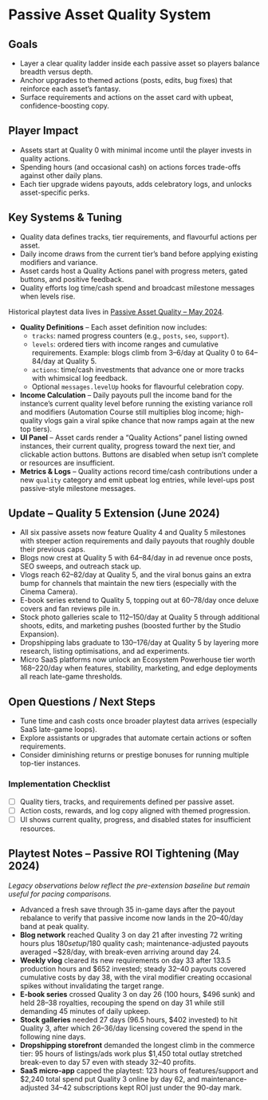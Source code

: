 # Passive Asset Quality System

## Goals
- Layer a clear quality ladder inside each passive asset so players balance breadth versus depth.
- Anchor upgrades to themed actions (posts, edits, bug fixes) that reinforce each asset’s fantasy.
- Surface requirements and actions on the asset card with upbeat, confidence-boosting copy.

## Player Impact
- Assets start at Quality 0 with minimal income until the player invests in quality actions.
- Spending hours (and occasional cash) on actions forces trade-offs against other daily plans.
- Each tier upgrade widens payouts, adds celebratory logs, and unlocks asset-specific perks.

## Key Systems & Tuning

- Quality data defines tracks, tier requirements, and flavourful actions per asset.
- Daily income draws from the current tier’s band before applying existing modifiers and variance.
- Asset cards host a Quality Actions panel with progress meters, gated buttons, and positive feedback.
- Quality efforts log time/cash spend and broadcast milestone messages when levels rise.

Historical playtest data lives in [Passive Asset Quality – May 2024](../playtests/passive-asset-quality.md).
- **Quality Definitions** – Each asset definition now includes:
  - `tracks`: named progress counters (e.g., `posts`, `seo`, `support`).
  - `levels`: ordered tiers with income ranges and cumulative requirements. Example: blogs climb from $3–$6/day at Quality 0 to $64–$84/day at Quality 5.
  - `actions`: time/cash investments that advance one or more tracks with whimsical log feedback.
  - Optional `messages.levelUp` hooks for flavourful celebration copy.
- **Income Calculation** – Daily payouts pull the income band for the instance’s current quality level before running the existing variance roll and modifiers (Automation Course still multiplies blog income; high-quality vlogs gain a viral spike chance that now ramps again at the new top tiers).
- **UI Panel** – Asset cards render a “Quality Actions” panel listing owned instances, their current quality, progress toward the next tier, and clickable action buttons. Buttons are disabled when setup isn’t complete or resources are insufficient.
- **Metrics & Logs** – Quality actions record time/cash contributions under a new `quality` category and emit upbeat log entries, while level-ups post passive-style milestone messages.

## Update – Quality 5 Extension (June 2024)
- All six passive assets now feature Quality 4 and Quality 5 milestones with steeper action requirements and daily payouts that roughly double their previous caps.
- Blogs now crest at Quality 5 with $64–$84/day in ad revenue once posts, SEO sweeps, and outreach stack up.
- Vlogs reach $62–$82/day at Quality 5, and the viral bonus gains an extra bump for channels that maintain the new tiers (especially with the Cinema Camera).
- E-book series extend to Quality 5, topping out at $60–$78/day once deluxe covers and fan reviews pile in.
- Stock photo galleries scale to $112–$150/day at Quality 5 through additional shoots, edits, and marketing pushes (boosted further by the Studio Expansion).
- Dropshipping labs graduate to $130–$176/day at Quality 5 by layering more research, listing optimisations, and ad experiments.
- Micro SaaS platforms now unlock an Ecosystem Powerhouse tier worth $168–$220/day when features, stability, marketing, and edge deployments all reach late-game thresholds.

## Open Questions / Next Steps
- Tune time and cash costs once broader playtest data arrives (especially SaaS late-game loops).
- Explore assistants or upgrades that automate certain actions or soften requirements.
- Consider diminishing returns or prestige bonuses for running multiple top-tier instances.

### Implementation Checklist
- [ ] Quality tiers, tracks, and requirements defined per passive asset.
- [ ] Action costs, rewards, and log copy aligned with themed progression.
- [ ] UI shows current quality, progress, and disabled states for insufficient resources.

## Playtest Notes – Passive ROI Tightening (May 2024)
_Legacy observations below reflect the pre-extension baseline but remain useful for pacing comparisons._
- Advanced a fresh save through 35 in-game days after the payout rebalance to verify that passive income now lands in the $20–$40/day band at peak quality.
- **Blog network** reached Quality 3 on day 21 after investing 72 writing hours plus $180 setup/$180 quality cash; maintenance-adjusted payouts averaged ~$28/day, with break-even arriving around day 24.
- **Weekly vlog** cleared its new requirements on day 33 after 133.5 production hours and $652 invested; steady $32–$40 payouts covered cumulative costs by day 38, with the viral modifier creating occasional spikes without invalidating the target range.
- **E-book series** crossed Quality 3 on day 26 (100 hours, $496 sunk) and held $28–$38 royalties, recouping the spend on day 31 while still demanding 45 minutes of daily upkeep.
- **Stock galleries** needed 27 days (96.5 hours, $402 invested) to hit Quality 3, after which $26–$36/day licensing covered the spend in the following nine days.
- **Dropshipping storefront** demanded the longest climb in the commerce tier: 95 hours of listings/ads work plus $1,450 total outlay stretched break-even to day 57 even with steady $32–$40 profits.
- **SaaS micro-app** capped the playtest: 123 hours of features/support and $2,240 total spend put Quality 3 online by day 62, and maintenance-adjusted $34–$42 subscriptions kept ROI just under the 90-day mark.

